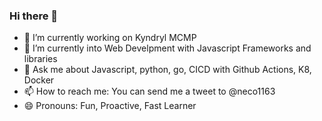 ### Hi there 👋
- 🔭 I’m currently working on 
Kyndryl MCMP
- 🌱 I’m currently into Web Develpment with Javascript Frameworks and libraries
- 💬 Ask me about 
Javascript, python, go, CICD with Github Actions, K8, Docker 
- 📫 How to reach me: 
You can send me a tweet to @neco1163
- 😄 Pronouns: 
Fun, Proactive, Fast Learner

